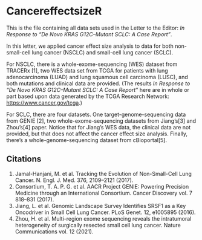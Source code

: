 # CancereffectsizeR

This is the file containing all data sets used in the Letter to the Editor: _In Response to “De Novo KRAS G12C–Mutant SCLC: A Case Report”_.

In this letter, we applied cancer effect size analysis to data for both non-small-cell lung cancer (NSCLC) and small-cell lung cancer (SCLC).

For NSCLC, there is a whole-exome-sequencing (WES) dataset from TRACERx [1], two WES data set from TCGA for patients with lung adenocarcinoma (LUAD) and lung squamous cell carcinoma (LUSC), and both mutations and clinical data are provided. (The results _In Response to “De Novo KRAS G12C–Mutant SCLC: A Case Report”_ here are in whole or part based upon data generated by the TCGA Research Network: https://www.cancer.gov/tcga.)

For SCLC, there are four datasets. One target-genome-sequencing data from GENIE [2], two whole-exome-sequencing datasets from Jiang’s[3] and Zhou’s[4] paper. Notice that for Jiang’s WES data, the clinical data are not provided, but that does not affect the cancer effect size analysis. Finally, there’s a whole-genome-sequencing dataset from cBioportal[5].

## Citations


1. Jamal-Hanjani, M. et al. Tracking the Evolution of Non-Small-Cell Lung Cancer. N. Engl. J. Med. 376, 2109–2121 (2017).
2. Consortium, T. A. P. G. et al. AACR Project GENIE: Powering Precision Medicine through an International Consortium. Cancer Discovery vol. 7 818–831 (2017).
3. Jiang, L. et al. Genomic Landscape Survey Identifies SRSF1 as a Key Oncodriver in Small Cell Lung Cancer. PLoS Genet. 12, e1005895 (2016).
4. Zhou, H. et al. Multi-region exome sequencing reveals the intratumoral heterogeneity of surgically resected small cell lung cancer. Nature Communications vol. 12 (2021).


